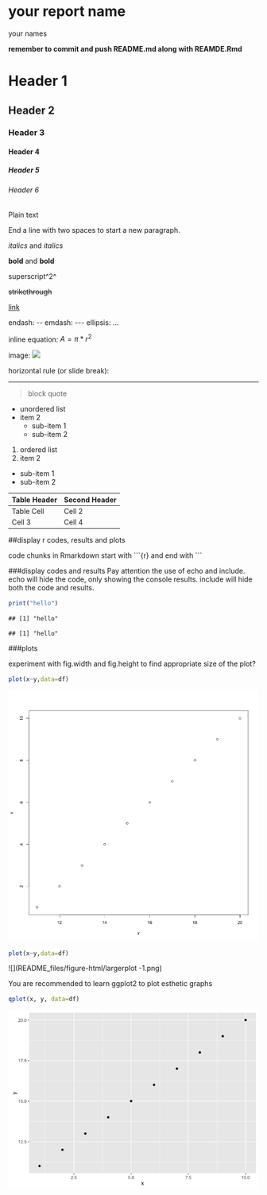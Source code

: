 # your report name
your names  

__remember to commit and push README.md along with REAMDE.Rmd__

# Header 1
## Header 2
### Header 3
#### Header 4
##### Header 5
###### Header 6


Plain text

End a line with two spaces to start a new paragraph.

*italics* and _italics_

**bold** and __bold__

superscript^2^

~~strikethrough~~

[link](www.rstudio.com)



endash: --
emdash: ---
ellipsis: ...

inline equation: $A = \pi*r^{2}$

image: ![](rstudio_log.png)

horizontal rule (or slide break):
***

> block quote

* unordered list
* item 2
  + sub-item 1
  + sub-item 2

1. ordered list
2. item 2
  + sub-item 1  
  + sub-item 2

Table Header  | Second Header
------------- | -------------
Table Cell    | Cell 2
Cell 3        | Cell 4


##display r codes, results and plots

code chunks in Rmarkdown start with \```{r} and end with \```

###display codes and results
Pay attention the use of echo and include. echo will hide the code, only showing the console results. include will hide both the code and results.


```r
print("hello")
```

```
## [1] "hello"
```



```
## [1] "hello"
```



###plots



experiment with fig.width and fig.height to find appropriate size of the plot?

```r
plot(x~y,data=df)
```

![](README_files/figure-html/smallplot-1.png)<!-- -->


```r
plot(x~y,data=df)
```

![](README_files/figure-html/largerplot -1.png)<!-- -->

You are recommended to learn ggplot2 to plot esthetic graphs


```r
qplot(x, y, data=df)
```

![](README_files/figure-html/unnamed-chunk-5-1.png)<!-- -->


